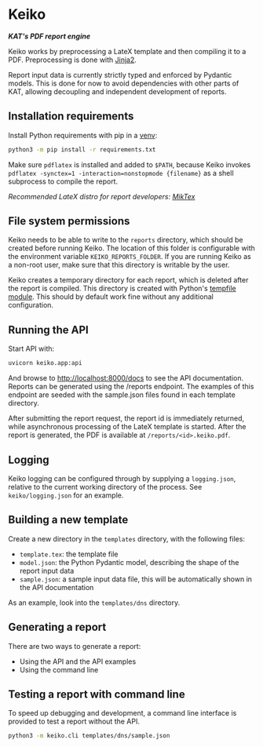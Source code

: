 # Keiko

**_KAT's PDF report engine_**

Keiko works by preprocessing a LateX template and then compiling it to a PDF. Preprocessing is done with
[Jinja2](https://jinja.palletsprojects.com/en/3.1.x/).

Report input data is currently strictly typed and enforced by Pydantic models. This is done for now to avoid
dependencies with other parts of KAT, allowing decoupling and independent development of reports.

## Installation requirements

Install Python requirements with pip in a [venv](https://docs.python.org/3/library/venv.html):

```bash
python3 -m pip install -r requirements.txt
```

Make sure `pdflatex` is installed and added to `$PATH`, because Keiko invokes
`pdflatex -synctex=1 -interaction=nonstopmode {filename}` as a shell subprocess to compile the report.

_Recommended LateX distro for report developers: [MikTex](https://docs.miktex.org/manual/installing.html)_

## File system permissions

Keiko needs to be able to write to the `reports` directory, which should be created before running Keiko.
The location of this folder is configurable with the environment variable `KEIKO_REPORTS_FOLDER`.
If you are running Keiko as a non-root user, make sure that this directory is writable by the user.

Keiko creates a temporary directory for each report, which is deleted after the report is compiled. This directory is
created with Python's [tempfile module](https://docs.python.org/3/library/tempfile.html). This should by default work
fine without any additional configuration.

## Running the API

Start API with:

```bash
uvicorn keiko.app:api
```

And browse to [http://localhost:8000/docs](http://localhost:8000/docs) to see the API documentation. Reports can be
generated using the /reports endpoint. The examples of this endpoint are seeded with the sample.json files found in each
template directory.

After submitting the report request, the report id is immediately returned, while asynchronous processing of the LateX
template is started. After the report is generated, the PDF is available at `/reports/<id>.keiko.pdf`.

## Logging

Keiko logging can be configured through by supplying a `logging.json`, relative to the current working directory of the
process. See `keiko/logging.json` for an example.

## Building a new template

Create a new directory in the `templates` directory, with the following files:

- `template.tex`: the template file
- `model.json`: the Python Pydantic model, describing the shape of the report input data
- `sample.json`: a sample input data file, this will be automatically shown in the API documentation

As an example, look into the `templates/dns` directory.

## Generating a report

There are two ways to generate a report:

- Using the API and the API examples
- Using the command line

## Testing a report with command line

To speed up debugging and development, a command line interface is provided to test a report without the API.

```bash
python3 -m keiko.cli templates/dns/sample.json
```
